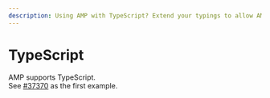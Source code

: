 ```yaml
---
description: Using AMP with TypeScript? Extend your typings to allow AMP components.
---
```


# TypeScript

AMP supports TypeScript.  
See [#37370](https://github.com/ampproject/amphtml/pull/37370) as the first example.
